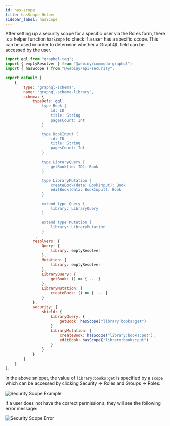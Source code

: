 ```yaml
---
id: has-scope
title: hasScope Helper
sidebar_label: hasScope
---
```


After setting up a security scope for a specific user via the Roles form, there is a helper function `hasScope` to check if a user has a specific scope. This can be used in order to determine whether a GraphQL field can be accessed by the user.

```js
import gql from "graphql-tag";
import { emptyResolver } from "@webiny/commodo-graphql";
import { hasScope } from "@webiny/api-security";

export default [
    {
        type: "graphql-schema",
        name: "graphql-schema-library",
        schema: {
            typeDefs: gql`
                type Book {
                    id: ID
                    title: String
                    pagesCount: Int
                }

                type BookInput {
                    id: ID
                    title: String
                    pagesCount: Int
                }

                type LibraryQuery {
                    getBook(id: ID): Book
                }

                type LibraryMutation {
                    createBook(data: BookInput): Book
                    editBook(data: BookInput): Book
                }

                extend type Query {
                    library: LibraryQuery
                }

                extend type Mutation {
                    library: LibraryMutation
                }
            `,
            resolvers: {
                Query: {
                    library: emptyResolver
                },
                Mutation: {
                    library: emptyResolver
                },
                LibraryQuery: {
                    getBook: () => { ... }
                },
                LibraryMutation: {
                    createBook: () => { ... }
                }
            },
            security: {
                shield: {
                    LibraryQuery: {
                        getBook: hasScope("library:books:get")
                    },
                    LibraryMutation: {
                        createBook: hasScope("library:books:put"),
                        editBook: hasScope("library:books:put")
                    }
                }
            }
        }
    }
];
```
In the above snippet, the value of `library:books:get` is specified by a `scope` which can be accessed by clicking Security -> Roles and Groups -> Roles:

![Security Scope Example](/img/webiny-apps/security/development/api/GraphQLHelpers/security-scope.png)

If a user does not have the correct permissions, they will see the following error message:

![Security Scope Error](/img/webiny-apps/security/development/api/GraphQLHelpers/has-role-scope-error.png)